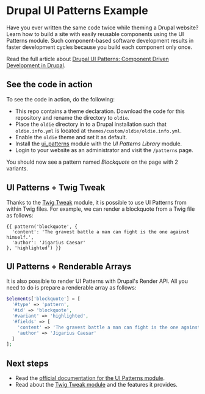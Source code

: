 # Drupal UI Patterns Example

Have you ever written the same code twice while theming a Drupal website? Learn how to build a
site with easily reusable components using the UI Patterns module. Such component-based software
development results in faster development cycles because you build each component only once.

Read the full article about [Drupal UI Patterns:
Component Driven Development in Drupal](https://jigarius.com/blog/drupal-ui-patterns).

## See the code in action

To see the code in action, do the following:

* This repo contains a theme declaration. Download the code for this repository
  and rename the directory to `oldie`.
* Place the `oldie` directory in to a Drupal installation such that
  `oldie.info.yml` is located at `themes/custom/oldie/oldie.info.yml`.
* Enable the `oldie` theme and set it as default.
* Install the [ui_patterns](https://www.drupal.org/project/ui_patterns) module
  with the *UI Patterns Library* module.
* Login to your website as an administrator and visit the `/patterns` page.

You should now see a pattern named *Blockquote* on the page with 2 variants.

## UI Patterns + Twig Tweak

Thanks to the [Twig Tweak](https://www.drupal.org/project/twig_tweak) module, it is possible
to use UI Patterns from within Twig files. For example, we can render a blockquote from a
Twig file as follows:

```twig
{{ pattern('blockquote', {
  'content': 'The gravest battle a man can fight is the one against himself.',
  'author': 'Jigarius Caesar'
}, 'highlighted') }}
```

## UI Patterns + Renderable Arrays

It is also possible to render UI Patterns with Drupal's Render API. All you need to do is
prepare a renderable array as follows:

```php
$elements['blockquote'] = [
  '#type' => 'pattern',
  '#id' => 'blockquote',
  '#variant' => 'highlighted',
  '#fields' => [
    'content' => 'The gravest battle a man can fight is the one against himself.',
    'author' => 'Jigarius Caesar'
  ]
];
```

## Next steps

* Read the [official documentation for the UI Patterns module](https://www.drupal.org/project/ui_patterns).
* Read about the [Twig Tweak module](https://www.drupal.org/project/twig_tweak) and the features it provides.
